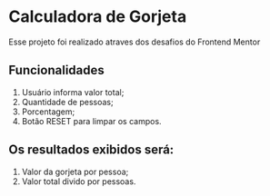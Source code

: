 # Calculadora de Gorjeta

Esse projeto foi realizado atraves dos desafios do Frontend Mentor

## Funcionalidades

1. Usuário informa valor total;
2. Quantidade de pessoas;
3. Porcentagem;
4. Botão RESET para limpar os campos.

## Os resultados exibidos será:

1. Valor da gorjeta por pessoa;
2. Valor total divido por pessoas.


